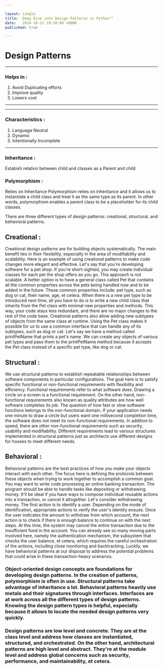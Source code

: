 ```yaml
---

layout: single
title:  Deep Dive into Design Patterns in Python""
date:   2024-10-22 19:30:00 +0000
published: true

---
```

# Design Patterns

---
### Helps in :
1. Avoid Duplicating efforts
2. Improve quality
3. Lowers cost
---
---
### Characteristics :
1. Language Neutral
2. Dynamic
3. Intentionally Incomplete
---

### Inheritance : 
Estabish relation between child and classes as a Parent and child
### Polymorphism :
Relies on Inheritance
Polymorphism relies on inheritance and it allows us to instantiate a child class and treat it as the same type as its parent. In other words, polymorphism enables a parent class to be a placeholder for its child classes.

There are three different types of design patterns: creational, structural, and behavioral patterns. 

## Creational :
Creational design patterns are for building objects systematically. The main benefit lies in their flexibility, especially in the area of modifiability and scalability. Here is an example of using creational patterns to make code changes more elegant and effective. Let's say that you're developing software for a pet shop. If you're short-sighted, you may create individual classes for each pet the shop offers as you go. This approach is not scalable. A better option is to have a general class called Pet that contains all the common properties across the pets being handled now and to be added in the future. These common properties include: pet type, such as dog or cat, their name, age, et cetera. When there is a new pet type to be introduced next time, all you have to do is to write a new child class that inherits from the Pet class with minimal new properties and methods. This way, your code stays less redundant, and there are no major changes to the rest of the code base. Creational patterns also allow adding new subtypes of objects from the same class at runtime. Using the Pet class makes it possible for us to use a common interface that can handle any of its subtypes, such as dog or cat. Let's say we have a method called printPetName that prints a pet's name. We can create any objects of various pet types and pass them to the printPetName method because it accepts the Pet class instead of a specific pet type, like dog or cat. 

## Structural :
We use structural patterns to establish repeatable relationships between software components in particular configurations. The goal here is to satisfy specific functional or non-functional requirements with flexibility and efficiency. Functional requirements refer to what software does. Drawing a circle on a screen is a functional requirement. On the other hand, non-functional requirements also known as quality attributes are how well software completes its job. The question of how fast or slow software functions belongs to the non-functional domain. If your application needs one minute to draw a circle but users want one millisecond completion time, the software does not meet its non-functional requirements. In addition to speed, there are other non-functional requirements such as security, usability and modifiability. Different requirements lead to various structures implemented in structural patterns just as architects use different designs for houses to meet different needs.

## Behavioral :
Behavioral patterns are the best practices of how you make your objects interact with each other. The focus here is defining the protocols between these objects when trying to work together to accomplish a common goal. You may want to write code processing an online banking transaction. The program should be able to handle tasks like depositing or withdrawing money. It'll be ideal if you have ways to compose individual reusable actions into a transaction, or cancel it altogether. Let's consider withdrawing money. The first action is to identify a user. Depending on the mode of identification, appropriate actions to verify the user's identity ensues. Once the user indicates the amount to withdraw from which account, the next action is to check if there is enough balance to continue on with the next steps. At this time, the system may cancel the entire transaction due to the insufficient fund in the account. You can already see so many moving parts involved here, namely the authentication mechanism, the subsystem that checks the user balance, et cetera, which requires the careful orchestration of the actions, including close monitoring and backtracking. Luckily, we have behavioral patterns at our disposal to address the potential problems that could arise in these transaction-heavy scenarios. 


### Object-oriented design concepts are foundations for developing design patterns. In the creation of patterns, polymorphism is often in use. Structural patterns take advantage of inheritance a lot. Behavioral patterns heavily use metals and their signatures through interfaces. Interfaces are at work across all the different types of design patterns. Knowing the design pattern types is helpful, especially because it allows to locate the needed design patterns very quickly.


### Design patterns are low level and concrete. They are at the class level and address how classes are instantiated, structured, and orchestrated. On the other hand, architectural patterns are high level and abstract. They're at the module level and address global concerns such as security, performance, and maintainability, et cetera. 




